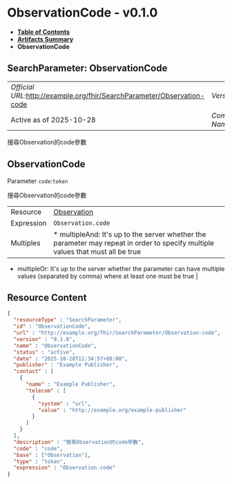 # ObservationCode - v0.1.0

* [**Table of Contents**](toc.md)
* [**Artifacts Summary**](artifacts.md)
* **ObservationCode**

## SearchParameter: ObservationCode 

| | |
| :--- | :--- |
| *Official URL*:http://example.org/fhir/SearchParameter/Observation-code | *Version*:0.1.0 |
| Active as of 2025-10-28 | *Computable Name*:ObservationCode |

 
搜尋Observation的code參數 

## ObservationCode

Parameter `code`:`token`

搜尋Observation的code參數

| | |
| :--- | :--- |
| Resource | [Observation](http://hl7.org/fhir/R4/observation.html) |
| Expression | `Observation.code` |
| Multiples | * multipleAnd: It's up to the server whether the parameter may repeat in order to specify multiple values that must all be true
* multipleOr: It's up to the server whether the parameter can have multiple values (separated by comma) where at least one must be true
 |



## Resource Content

```json
{
  "resourceType" : "SearchParameter",
  "id" : "ObservationCode",
  "url" : "http://example.org/fhir/SearchParameter/Observation-code",
  "version" : "0.1.0",
  "name" : "ObservationCode",
  "status" : "active",
  "date" : "2025-10-28T11:34:57+08:00",
  "publisher" : "Example Publisher",
  "contact" : [
    {
      "name" : "Example Publisher",
      "telecom" : [
        {
          "system" : "url",
          "value" : "http://example.org/example-publisher"
        }
      ]
    }
  ],
  "description" : "搜尋Observation的code參數",
  "code" : "code",
  "base" : ["Observation"],
  "type" : "token",
  "expression" : "Observation.code"
}

```
